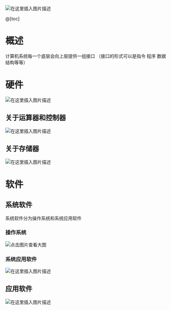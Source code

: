 ![在这里插入图片描述](https://img-blog.csdnimg.cn/20210308134510679.png)

@[toc]


# 概述
计算机系统每一个底层会向上层提供一组接口
（接口的形式可以是指令 程序 数据结构等等）
# 硬件
![在这里插入图片描述](https://img-blog.csdnimg.cn/20210308134216634.png?x-oss-process=image/watermark,type_ZmFuZ3poZW5naGVpdGk,shadow_10,text_aHR0cHM6Ly9ibG9nLmNzZG4ubmV0L3ZqaGdoamdoag==,size_16,color_FFFFFF,t_70)
## 关于运算器和控制器
![在这里插入图片描述](https://img-blog.csdnimg.cn/20210308134326696.png?x-oss-process=image/watermark,type_ZmFuZ3poZW5naGVpdGk,shadow_10,text_aHR0cHM6Ly9ibG9nLmNzZG4ubmV0L3ZqaGdoamdoag==,size_16,color_FFFFFF,t_70)

## 关于存储器
![在这里插入图片描述](https://img-blog.csdnimg.cn/20210308134353495.png?x-oss-process=image/watermark,type_ZmFuZ3poZW5naGVpdGk,shadow_10,text_aHR0cHM6Ly9ibG9nLmNzZG4ubmV0L3ZqaGdoamdoag==,size_16,color_FFFFFF,t_70)

# 软件
## 系统软件
系统软件分为操作系统和系统应用软件
### 操作系统
![点击图片查看大图](https://img-blog.csdnimg.cn/20210308134957987.png?x-oss-process=image/watermark,type_ZmFuZ3poZW5naGVpdGk,shadow_10,text_aHR0cHM6Ly9ibG9nLmNzZG4ubmV0L3ZqaGdoamdoag==,size_16,color_FFFFFF,t_70)

### 系统应用软件
![在这里插入图片描述](https://img-blog.csdnimg.cn/20210308135129701.png?x-oss-process=image/watermark,type_ZmFuZ3poZW5naGVpdGk,shadow_10,text_aHR0cHM6Ly9ibG9nLmNzZG4ubmV0L3ZqaGdoamdoag==,size_16,color_FFFFFF,t_70)

## 应用软件
![在这里插入图片描述](https://img-blog.csdnimg.cn/20210308135155828.png?x-oss-process=image/watermark,type_ZmFuZ3poZW5naGVpdGk,shadow_10,text_aHR0cHM6Ly9ibG9nLmNzZG4ubmV0L3ZqaGdoamdoag==,size_16,color_FFFFFF,t_70)
